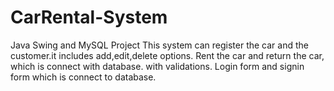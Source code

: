 # CarRental-System
Java Swing and MySQL Project
This system can register the car and the customer.it includes add,edit,delete options.
Rent the car and  return the car, which is connect with database.
with validations.
Login form and signin form which is connect to database.
